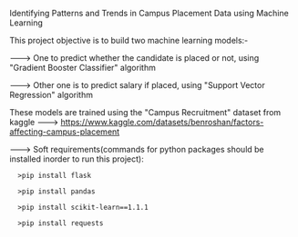 Identifying Patterns and Trends in Campus Placement Data using Machine Learning

This project objective is to build two machine learning models:-

---> One to predict whether the candidate is placed or not, using "Gradient Booster Classifier" algorithm

---> Other one is to predict salary if placed, using "Support Vector Regression" algorithm

These models are trained using the "Campus Recruitment" dataset from kaggle ---> https://www.kaggle.com/datasets/benroshan/factors-affecting-campus-placement

---> Soft requirements(commands for python packages should be installed inorder to run this project):

      >pip install flask
      
      >pip install pandas
      
      >pip install scikit-learn==1.1.1
      
      >pip install requests

